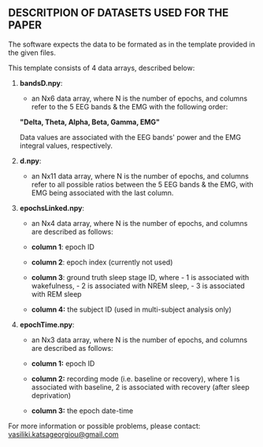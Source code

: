 ## DESCRITPION OF DATASETS USED FOR THE PAPER

The software expects the data to be formated as in the template 
provided in the given files.

This template consists of 4 data arrays, described below:

1. **bandsD.npy**:
	- an Nx6 data array, where N is the number of
	epochs, and columns refer to the 5 EEG bands 
	& the EMG with the following order:
	
	**"Delta, Theta, Alpha, Beta, Gamma, EMG"**
	
	Data values are associated with the EEG bands'
	power and the EMG integral values, respectively.

2. **d.npy**:
	- an Nx11 data array, where N is the number of
	epochs, and columns refer to all possible ratios 
	between the 5 EEG bands & the EMG, with EMG being
	associated with the last column.

3. **epochsLinked.npy**:
	- an Nx4 data array, where N is the number of
	epochs, and columns are described as follows:
	
	- **column 1**: epoch ID
	- **column 2**: epoch index (currently not used)
	- **column 3**: ground truth sleep stage ID, where
				- 1 is associated with wakefulness,
				- 2 is associated with NREM sleep,
				- 3 is associated with REM sleep
	- **column 4:** the subject ID (used in multi-subject
			   analysis only)

4. **epochTime.npy**:
	- an Nx3 data array, where N is the number of
	epochs, and columns are described as follows:
	
	- **column 1:** epoch ID
	- **column 2:** recording mode (i.e. baseline or recovery), where
			   1 is associated with baseline,
			   2 is associated with recovery (after sleep deprivation)
	- **column 3:** the epoch date-time

For more information or possible problems, please contact:
vasiliki.katsageorgiou@gmail.com
    
